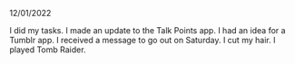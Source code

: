 12/01/2022

I did my tasks. I made an update to the Talk Points app. I had an idea for a Tumblr app. I received a message to go out on Saturday. I cut my hair. I played Tomb Raider.